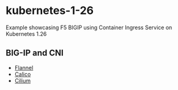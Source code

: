 # kubernetes-1-26
Example showcasing F5 BIGIP using Container Ingress Service on Kubernetes 1.26

## BIG-IP and CNI

* [Flannel](https://github.com/mdditt2000/kubernetes-1-26/tree/main/cni/flannel#readme)
* [Calico](https://github.com/mdditt2000/kubernetes-1-26/tree/main/cni/calico#readme)
* [Cilium](https://github.com/mdditt2000/kubernetes-1-26/tree/main/cni/cilium#readme)